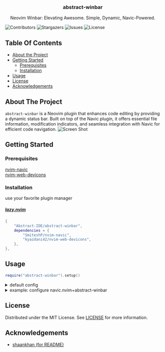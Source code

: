 <br/>
<p align="center">
  <h3 align="center">abstract-winbar</h3>

  <p align="center">
     Neovim Winbar: Elevating Awesome. Simple, Dynamic, Navic-Powered.
    <br/>
  </p>
</p>

![Contributors](https://img.shields.io/github/contributors/Abstract-IDE/abstract-winbar?color=dark-green) ![Stargazers](https://img.shields.io/github/stars/Abstract-IDE/abstract-winbar?style=social) ![Issues](https://img.shields.io/github/issues/Abstract-IDE/abstract-winbar) ![License](https://img.shields.io/github/license/Abstract-IDE/abstract-winbar)

## Table Of Contents

- [About the Project](#about-the-project)
- [Getting Started](#getting-started)
  - [Prerequisites](#prerequisites)
  - [Installation](#installation)
- [Usage](#usage)
- [License](#license)
- [Acknowledgements](#acknowledgements)

## About The Project

`abstract-winbar` is a Neovim plugin that enhances code editing by providing a dynamic status bar. Built on top of the Navic plugin, it offers essential file information, modification indicators, and seamless integration with Navic for efficient code navigation.
![Screen Shot](https://github.com/Abstract-IDE/abstract-winbar/assets/41078534/0335bdc0-f5df-4581-bb47-2ff5271bf1bc)

## Getting Started

### Prerequisites

[nvim-navic](https://github.com/SmiteshP/nvim-navic)
<br />
[nvim-web-devicons](https://github.com/kyazdani42/nvim-web-devicons)

### Installation

use your favorite plugin manager

##### [lazy.nvim](https://github.com/folke/lazy.nvim)

```lua
{
	"Abstract-IDE/abstract-winbar",
	dependencies = {
		"SmiteshP/nvim-navic",
		"kyazdani42/nvim-web-devicons",
	},
},
```

## Usage

```lua
require("abstract-winbar").setup()
```

<details>
	<summary>
		default config
	</summary>

```lua
require("abstract-winbar").setup({
	exclude_filetypes = {
		"",
		"alpha",
		"dap-repl",
		"dap-terminal",
		"dapui_breakpoints",
		"dapui_console",
		"dapui_scopes",
		"dapui_stacks",
		"dapui_watches",
		"dashboard",
		"DressingSelect",
		"harpoon",
		"help",
		"Jaq",
		"lab",
		"lazy",
		"lir",
		"Markdown",
		"mason",
		"neo-tree",
		"neogitstatus",
		"notify",
		"NvimTree",
		"Outline",
		"packer",
		"spectre_panel",
		"startify",
		"TelescopePrompt",
		"toggleterm",
		"Trouble",
	},
})
```

</details>
<details>
	<summary>
		example: configure navic.nvim+abstract-winbar
	</summary>

```lua
local _winbar, winbar = pcall(require, "abstract-winbar")
local _navic, navic = pcall(require, "nvim-navic")
if not _winbar or not _navic then
	return
end

navic.setup({
	highlight = true,
	separator = " ",
	depth_limit = 0,
	depth_limit_indicator = "..",

	icons = {
		File = " ",
		Module = " ",
		Namespace = " ",
		Package = " ",
		Class = " ",
		Method = " ",
		Property = " ",
		Field = " ",
		Constructor = " ",
		Enum = " ",
		Interface = " ",
		Function = " ",
		Variable = " ",
		Constant = " ",
		String = " ",
		Number = " ",
		Boolean = " ",
		Array = " ",
		Object = " ",
		Key = " ",
		Null = " ",
		EnumMember = " ",
		Struct = " ",
		Event = " ",
		Operator = " ",
		TypeParameter = " ",
	},
})

winbar.setup({
	exclude_filetypes = {},
})
```

</details>

## License

Distributed under the MIT License. See [LICENSE](https://github.com/Abstract-IDE/abstract-winbar/blob/main/LICENSE) for more information.

## Acknowledgements

- [shaankhan (for README)](https://readme.shaankhan.dev/)
